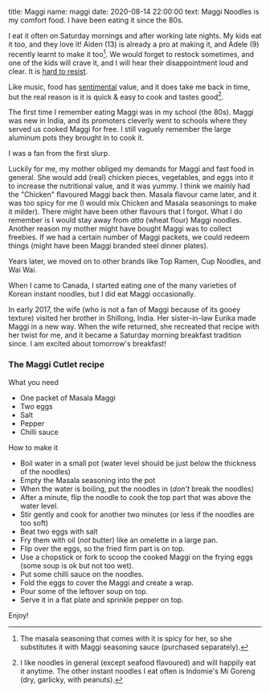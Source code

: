 title: Maggi
name: maggi
date: 2020-08-14 22:00:00
text:
Maggi Noodles is my comfort food. I have been eating it since the 80s.

I eat it often on Saturday mornings and after working late nights. My kids eat it too, and they love it! Aiden (13) is already a pro at making it, and Adele (9) recently learnt to make it too[^nomasala]. We would forget to restock sometimes, and one of the kids will crave it, and I will hear their disappointment loud and clear. It is [hard to resist][2].

Like music, food has [sentimental][1] value, and it does take me back in time, but the real reason is it is quick & easy to cook and tastes good[^instantnoodles].

The first time I remember eating Maggi was in my school (the 80s). Maggi was new in India, and its promoters cleverly went to schools where they served us cooked Maggi for free. I still vaguely remember the large aluminum pots they brought in to cook it.

I was a fan from the first slurp.

Luckily for me, my mother obliged my demands for Maggi and fast food in general. She would add (real) chicken pieces, vegetables, and eggs into it to increase the nutritional value, and it was yummy. I think we mainly had the "Chicken" flavoured Maggi back then. Masala flavour came later, and it was too spicy for me (I would mix Chicken and Masala seasonings to make it milder). There might have been other flavours that I forgot. What I do remember is I would stay away from _atta_ (wheat flour) Maggi noodles. Another reason my mother might have bought Maggi was to collect freebies. If we had a certain number of Maggi packets, we could redeem things (might have been Maggi branded steel dinner plates).

Years later, we moved on to other brands like Top Ramen, Cup Noodles, and Wai Wai. 

When I came to Canada, I started eating one of the many varieties of Korean instant noodles, but I did eat Maggi occasionally.

In early 2017, the wife (who is not a fan of Maggi because of its gooey texture) visited her brother in Shillong, India. Her sister-in-law Eurika made Maggi in a new way. When the wife returned, she recreated that recipe with her twist for me, and it became a Saturday morning breakfast tradition since. I am excited about tomorrow's breakfast!

### The Maggi Cutlet recipe

What you need

- One packet of Masala Maggi
- Two eggs
- Salt
- Pepper
- Chilli sauce

How to make it

- Boil water in a small pot (water level should be just below the thickness of the noodles)
- Empty the Masala seasoning into the pot
- When the water is boiling, put the noodles in (_don't_ break the noodles)
- After a minute, flip the noodle to cook the top part that was above the water level. 
- Stir gently and cook for another two minutes (or less if the noodles are too soft)
- Beat two eggs with salt
- Fry them with oil (_not_ butter) like an omelette in a large pan.
- Flip over the eggs, so the fried firm part is on top.
- Use a chopstick or fork to scoop the cooked Maggi on the frying eggs (some soup is ok but not too wet).
- Put some chilli sauce on the noodles.
- Fold the eggs to cover the Maggi and create a wrap.
- Pour some of the leftover soup on top.
- Serve it in a flat plate and sprinkle pepper on top.

Enjoy!

[1]: https://om.co/2020/07/24/best-instant-noodles-are-not-on-this-list/

[2]: https://richardhsu.net/2014/10/02/i-gave-in-and-had-it/

[^instantnoodles]: I like noodles in general (except seafood flavoured) and will happily eat it anytime. The other instant noodles I eat often is Indomie's Mi Goreng (dry, garlicky, with peanuts).

[^nomasala]: The masala seasoning that comes with it is spicy for her, so she substitutes it with Maggi seasoning sauce (purchased separately).
